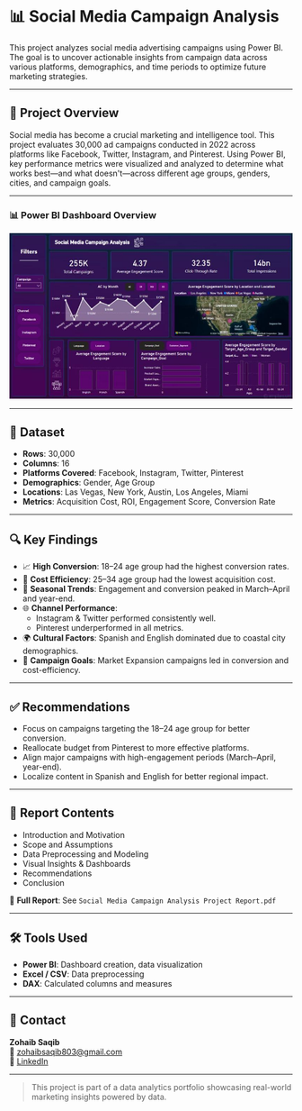 # 📊 Social Media Campaign Analysis

This project analyzes social media advertising campaigns using Power BI. The goal is to uncover actionable insights from campaign data across various platforms, demographics, and time periods to optimize future marketing strategies.

---

## 📌 Project Overview

Social media has become a crucial marketing and intelligence tool. This project evaluates 30,000 ad campaigns conducted in 2022 across platforms like Facebook, Twitter, Instagram, and Pinterest. Using Power BI, key performance metrics were visualized and analyzed to determine what works best—and what doesn't—across different age groups, genders, cities, and campaign goals.

---

<h3 align="left">📊 Power BI Dashboard Overview</h3>

<p align="center">
  <img src="dashboard.jpg" alt="Dashboard Screenshot" width="600"/>
</p>

---

## 📂 Dataset

- **Rows**: 30,000
- **Columns**: 16
- **Platforms Covered**: Facebook, Instagram, Twitter, Pinterest
- **Demographics**: Gender, Age Group
- **Locations**: Las Vegas, New York, Austin, Los Angeles, Miami
- **Metrics**: Acquisition Cost, ROI, Engagement Score, Conversion Rate

---

## 🔍 Key Findings

- 📈 **High Conversion**: 18–24 age group had the highest conversion rates.
- 💸 **Cost Efficiency**: 25–34 age group had the lowest acquisition cost.
- 📅 **Seasonal Trends**: Engagement and conversion peaked in March–April and year-end.
- 🌐 **Channel Performance**:
  - Instagram & Twitter performed consistently well.
  - Pinterest underperformed in all metrics.
- 🌍 **Cultural Factors**: Spanish and English dominated due to coastal city demographics.
- 🎯 **Campaign Goals**: Market Expansion campaigns led in conversion and cost-efficiency.

---

## ✅ Recommendations

- Focus on campaigns targeting the 18–24 age group for better conversion.
- Reallocate budget from Pinterest to more effective platforms.
- Align major campaigns with high-engagement periods (March–April, year-end).
- Localize content in Spanish and English for better regional impact.

---

## 📎 Report Contents

- Introduction and Motivation
- Scope and Assumptions
- Data Preprocessing and Modeling
- Visual Insights & Dashboards
- Recommendations
- Conclusion

📄 **Full Report**: See `Social Media Campaign Analysis Project Report.pdf`

---

## 🛠 Tools Used

- **Power BI**: Dashboard creation, data visualization
- **Excel / CSV**: Data preprocessing
- **DAX**: Calculated columns and measures

---

## 📧 Contact

**Zohaib Saqib**  
📧 zohaibsaqib803@gmail.com  
🔗 [LinkedIn](https://www.linkedin.com/in/muhammadzohaibsaqib)

---

> This project is part of a data analytics portfolio showcasing real-world marketing insights powered by data.
